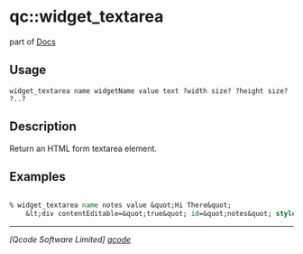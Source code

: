 qc::widget_textarea
===================

part of [Docs](.)

Usage
-----
`
	widget_textarea name widgetName value text ?width size? ?height size? ?..?
    `

Description
-----------
Return an HTML form textarea element.

Examples
--------
```tcl

% widget_textarea name notes value &quot;Hi There&quot;
    &lt;div contentEditable=&quot;true&quot; id=&quot;notes&quot; style=&quot;width:160px;height:100px&quot; value=&quot;Hi There&quot; name=&quot;notes&quot;&gt;Hi There&lt;/div&gt;

```

----------------------------------
*[Qcode Software Limited] [qcode]*

[qcode]: http://www.qcode.co.uk "Qcode Software"